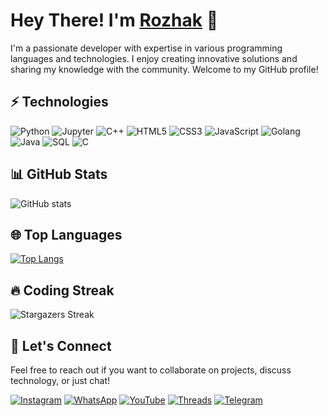 # Hey There! I'm [Rozhak](https://github.com/RozhakXD) 👋

I'm a passionate developer with expertise in various programming languages and technologies. I enjoy creating innovative solutions and sharing my knowledge with the community. Welcome to my GitHub profile!

## ⚡ Technologies

![Python](https://img.shields.io/badge/-Python-black?style=flat-square&logo=Python)
![Jupyter](https://img.shields.io/badge/-Jupyter-F37626?style=flat-square&logo=jupyter&logoColor=white)
![C++](https://img.shields.io/badge/-C++-00599C?style=flat-square&logo=c)
![HTML5](https://img.shields.io/badge/-HTML5-E34F26?style=flat-square&logo=html5&logoColor=white)
![CSS3](https://img.shields.io/badge/-CSS3-1572B6?style=flat-square&logo=css3)
![JavaScript](https://img.shields.io/badge/-JavaScript-black?style=flat-square&logo=javascript)
![Golang](https://img.shields.io/badge/-Golang-blue?style=flat-square&logo=go)
![Java](https://img.shields.io/badge/-Java-f89820?style=flat-square&logo=openjdk&logoColor=white)
![SQL](https://img.shields.io/badge/-SQL-4479A1?style=flat-square&logo=mysql&logoColor=white)
![C](https://img.shields.io/badge/-C-A8B9CC?style=flat-square&logo=c&logoColor=white)

## 📊 GitHub Stats 
![GitHub stats](https://github-readme-stats.vercel.app/api?username=RozhakXD&show_icons=true&theme=radical&hide_border=true&bg_color=0D1117)

## 🌐 Top Languages 
[![Top Langs](https://github-readme-stats.vercel.app/api/top-langs/?username=RozhakXD&layout=compact&theme=vue-dark&hide_border=true&card_width=450)](https://github.com/RozhakXD)

## 🔥 Coding Streak 
![Stargazers Streak](https://github-readme-streak-stats.herokuapp.com/?user=RozhakXD&theme=holi-theme&background=0D1117&hide_border=true&stroke=FF79C6)

## 🤝 Let's Connect 

Feel free to reach out if you want to collaborate on projects, discuss technology, or just chat!

[![Instagram](https://img.shields.io/badge/-Instagram-%23E4405F?style=flat&logo=instagram&logoColor=white)](https://www.instagram.com/rozhak_official)
[![WhatsApp](https://img.shields.io/badge/-WhatsApp-%23232D25?style=flat&logo=whatsapp&logoColor=white)](https://wa.me/6283847921480)
[![YouTube](https://img.shields.io/badge/-YouTube-%23FF0000?style=flat&logo=youtube&logoColor=white)](https://www.youtube.com/c/rozhakid)
[![Threads](https://img.shields.io/badge/-Threads-000000?style=flat&logo=threads&logoColor=white)](https://www.threads.net/@rozhak_official)
[![Telegram](https://img.shields.io/badge/-Telegram-26A5E4?style=flat&logo=telegram&logoColor=white)](https://t.me/rozhak_official)
